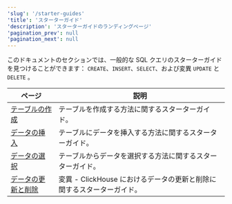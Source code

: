 ```yaml
---
'slug': '/starter-guides'
'title': 'スターターガイド'
'description': 'スターターガイドのランディングページ'
'pagination_prev': null
'pagination_next': null
---
```




このドキュメントのセクションでは、一般的な SQL クエリのスターターガイドを見つけることができます： `CREATE`、`INSERT`、`SELECT`、および変異 `UPDATE` と `DELETE` 。

| ページ                                                       | 説明                                                                   |
|------------------------------------------------------------|------------------------------------------------------------------------|
| [テーブルの作成](../guides/creating-tables.md)              | テーブルを作成する方法に関するスターターガイド。                       |
| [データの挿入](../guides/inserting-data.md)                 | テーブルにデータを挿入する方法に関するスターターガイド。               |
| [データの選択](../guides/writing-queries.md)                | テーブルからデータを選択する方法に関するスターターガイド。             |
| [データの更新と削除](../guides/developer/mutations.md) | 変異 - ClickHouse におけるデータの更新と削除に関するスターターガイド。 |
